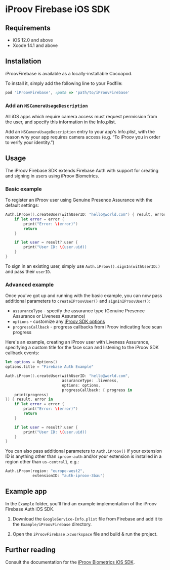 # iProov Firebase iOS SDK

## Requirements

- iOS 12.0 and above
- Xcode 14.1 and above

## Installation

iProovFirebase is available as a locally-installable Cocoapod.

To install it, simply add the following line to your Podfile:

```ruby
pod 'iProovFirebase', :path => 'path/to/iProovFirebase'
```

### Add an `NSCameraUsageDescription`

All iOS apps which require camera access must request permission from the user, and specify this information in the Info.plist.

Add an `NSCameraUsageDescription` entry to your app's Info.plist, with the reason why your app requires camera access (e.g. “To iProov you in order to verify your identity.”)

## Usage

The iProov Firebase SDK extends Firebase Auth with support for creating and signing in users using iProov Biometrics.

### Basic example

To register an iProov user using Genuine Presence Assurance with the default settings:

```swift
Auth.iProov().createUser(withUserID: "hello@world.com") { result, error in
    if let error = error {
        print("Error: \(error)")
        return
    }

    if let user = result?.user {
        print("User ID: \(user.uid))
    }
}
```

To sign in an existing user, simply use `Auth.iProov().signIn(withUserID:)` and pass their `userID`.

### Advanced example

Once you've got up and running with the basic example, you can now pass additional parameters to `createIProovUser()` and `signInIProovUser()`:

- `assuranceType` - specify the assurance type (Genuine Presence Assurance or Liveness Assurance)
- `options` - customize any [iProov SDK options](https://github.com/iproov/ios?tab=readme-ov-file#options)
- `progressCallback` - progress callbacks from iProov indicating face scan progress

Here's an example, creating an iProov user with Liveness Assurance, specifying a custom title for the face scan and listening to the iProov SDK callback events:

```swift
let options = Options()
options.title = "Firebase Auth Example"

Auth.iProov().createUser(withUserID: "hello@world.com",
                         assuranceType: .liveness,
                         options: options,
                         progressCallback: { progress in
    print(progress)
}) { result, error in
    if let error = error {
        print("Error: \(error)")
        return
    }

    if let user = result?.user {
        print("User ID: \(user.uid))
    }
}
```

You can also pass additional parameters to `Auth.iProov()` if your extension ID is anything other than `iproov-auth` and/or your extension is installed in a region other than `us-central1`, e.g.:

```swift
Auth.iProov(region: "europe-west2",
            extensionID: "auth-iproov-3bau")
```

## Example app

In the `Example` folder, you'll find an example implementation of the iProov Firebase Auth iOS SDK.

1. Download the `GoogleService-Info.plist` file from Firebase and add it to the `Example/iProovFirebase` directory.

2. Open the `iProovFirebase.xcworkspace` file and build & run the project.

## Further reading

Consult the documentation for the [iProov Biometrics iOS SDK](https://github.com/iProov/ios).